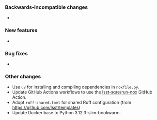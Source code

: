 <!-- Delete the sections that don't apply -->

### Backwards-incompatible changes

-

### New features

-

### Bug fixes

-

### Other changes

- Use `uv` for installing and compiling dependencies in `noxfile.py`.
- Update GitHub Actions workflows to use the [lsst-sqre/run-nox](https://github.com/lsst-sqre/run-nox) GitHub Action.
- Adopt `ruff-shared.toml` for shared Ruff configuration (from https://github.com/lsst/templates)
- Update Docker base to Python 3.12.3-slim-bookworm.
